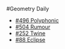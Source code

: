 #Geometry Daily
* [#496 Polyphonic](https://rawgithub.com/imightbeamy/home-page/master/_random/496-polyphonic.html)
* [#504 Rumour](https://rawgithub.com/imightbeamy/home-page/master/_random/504-rumour.html)
* [#252 Twine](https://rawgithub.com/imightbeamy/home-page/master/_random/252-Twine.html)
* [#88 Eclipse](https://rawgithub.com/imightbeamy/home-page/master/_random/88-eclipse.html)
